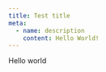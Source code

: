 ```yaml
---
title: Test title
meta:
  - name: description
    content: Hello World!
---
```


Hello world

<Tes test="TEEEEEEST" />
